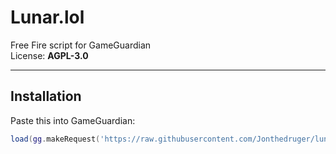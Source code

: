 # Lunar.lol

Free Fire script for GameGuardian  
License: **AGPL-3.0**

---

## Installation

Paste this into GameGuardian:

```lua
load(gg.makeRequest('https://raw.githubusercontent.com/Jonthedruger/lunar.lol/refs/heads/main/Main.lua').content)()<img width="96" height="96" alt="image" src="https://github.com/user-attachments/assets/e90f505d-b503-4b27-a2b2-d0bf5b07a8f1" />
